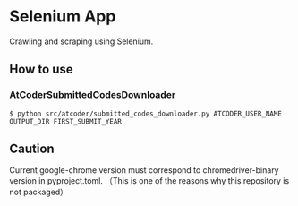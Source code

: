 # Selenium App

Crawling and scraping using Selenium.

## How to use

### AtCoderSubmittedCodesDownloader

```
$ python src/atcoder/submitted_codes_downloader.py ATCODER_USER_NAME OUTPUT_DIR FIRST_SUBMIT_YEAR
```

## Caution
Current google-chrome version must correspond to chromedriver-binary version in pyproject.toml.
（This is one of the reasons why this repository is not packaged）
